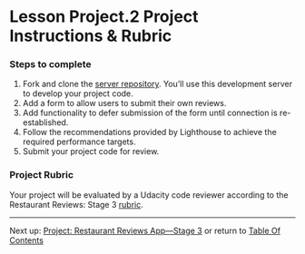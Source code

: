 # Lesson Project.2 Project Instructions & Rubric

### Steps to complete
1. Fork and clone the [server repository](https://github.com/udacity/mws-restaurant-stage-3). You’ll use this development server to develop your project code.
2. Add a form to allow users to submit their own reviews.
3. Add functionality to defer submission of the form until connection is re-established.
4. Follow the recommendations provided by Lighthouse to achieve the required performance targets.
5. Submit your project code for review.

### Project Rubric
Your project will be evaluated by a Udacity code reviewer according to the Restaurant Reviews: Stage 3 [rubric](https://review.udacity.com/#!/rubrics/1132/view).

- - -
Next up: [Project: Restaurant Reviews App—Stage 3](ND024_Part4_LessonProject_03.md) or return to [Table Of Contents](./ND024_TableOfContents.md)
